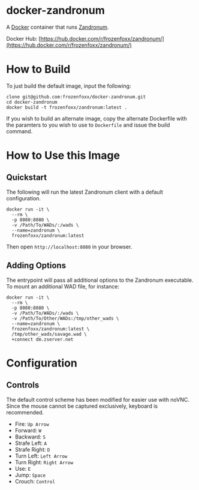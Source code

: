 # docker-zandronum
A [Docker](https://www.docker.com/) container that runs [Zandronum](https://zandronum.com/).

Docker Hub: [https://hub.docker.com/r/frozenfoxx/zandronum/](https://hub.docker.com/r/frozenfoxx/zandronum/)

# How to Build

To just build the default image, input the following:

```
clone git@github.com:frozenfoxx/docker-zandronum.git
cd docker-zandronum
docker build -t frozenfoxx/zandronum:latest .
```

If you wish to build an alternate image, copy the alternate Dockerfile with the paramters to you wish to use to `Dockerfile` and issue the build command.

# How to Use this Image
## Quickstart

The following will run the latest Zandronum client with a default configuration.

```
docker run -it \
  --rm \
  -p 8080:8080 \
  -v /Path/To/WADs/:/wads \
  --name=zandronum \
  frozenfoxx/zandronum:latest
```

Then open `http://localhost:8080` in your browser.

## Adding Options

The entrypoint will pass all additional options to the Zandronum executable. To mount an additional WAD file, for instance:

```
docker run -it \
  --rm \
  -p 8080:8080 \
  -v /Path/To/WADs/:/wads \
  -v /Path/To/Other/WADs:/tmp/other_wads \
  --name=zandronum \
  frozenfoxx/zandronum:latest \
  /tmp/other_wads/savage.wad \
  +connect dm.zserver.net
```

# Configuration

## Controls

The default control scheme has been modified for easier use with noVNC. Since the mouse cannot be captured exclusively, keyboard is recommended.

* Fire: `Up Arrow`
* Forward: `W`
* Backward: `S`
* Strafe Left: `A`
* Strafe Right: `D`
* Turn Left: `Left Arrow`
* Turn Right: `Right Arrow`
* Use: `E`
* Jump: `Space`
* Crouch: `Control`
